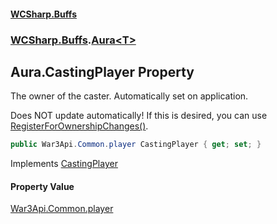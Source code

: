 #### [WCSharp.Buffs](README.md 'README')
### [WCSharp.Buffs](WCSharp.Buffs.md 'WCSharp.Buffs').[Aura&lt;T&gt;](WCSharp.Buffs.Aura_T_.md 'WCSharp.Buffs.Aura<T>')

## Aura<T>.CastingPlayer Property

The owner of the caster. Automatically set on application.  
  
Does NOT update automatically! If this is desired, you can use [RegisterForOwnershipChanges()](WCSharp.Buffs.BuffSystem.RegisterForOwnershipChanges().md 'WCSharp.Buffs.BuffSystem.RegisterForOwnershipChanges()').

```csharp
public War3Api.Common.player CastingPlayer { get; set; }
```

Implements [CastingPlayer](WCSharp.Buffs.IAura.CastingPlayer.md 'WCSharp.Buffs.IAura.CastingPlayer')

#### Property Value
[War3Api.Common.player](https://docs.microsoft.com/en-us/dotnet/api/War3Api.Common.player 'War3Api.Common.player')